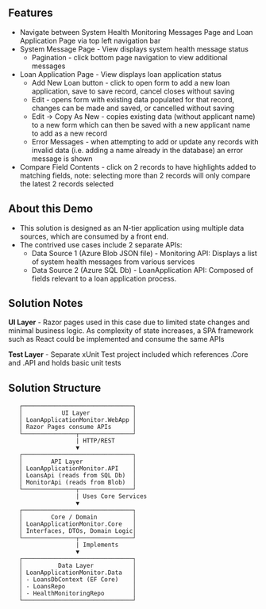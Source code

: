 ﻿## Features
* Navigate between System Health Monitoring Messages Page and Loan Application Page via top left navigation bar
* System Message Page - View displays system health message status
     * Pagination - click bottom page navigation to view additional messages
* Loan Application Page - View displays loan application status
     * Add New Loan button - click to open form to add a new loan application, save to save record, cancel closes without saving
     * Edit - opens form with existing data populated for that record, changes can be made and saved, or cancelled without saving
     * Edit -> Copy As New - copies existing data (without applicant name) to a new form which can then be saved with a new applicant name to add as a new record
     * Error Messages - when attempting to add or update any records with invalid data (i.e. adding a name already in the database) an error message is shown
* Compare Field Contents - click on 2 records to have highlights added to matching fields, 
                           note: selecting more than 2 records will only compare the latest 2 records selected

## About this Demo
* This solution is designed as an N-tier application using multiple data sources, which are consumed by a front end.
* The contrived use cases include 2 separate APIs: 
  * Data Source 1 (Azure Blob JSON file) - Monitoring API: Displays a list of system health messages from various services
  * Data Source 2 (Azure SQL Db) - LoanApplication API: Composed of fields relevant to a loan application process.

## Solution Notes
**UI Layer** - Razor pages used in this case due to limited state changes and minimal business logic. 
         As complexity of state increases, a SPA framework such as React could be implemented and consume the same APIs

**Test Layer** - Separate xUnit Test project included which references .Core and .API and holds basic unit tests

## Solution Structure
```
   ┌───────────────────────────────┐
   │           UI Layer            │
   │ LoanApplicationMonitor.WebApp │
   │ Razor Pages consume APIs      │
   └───────────────┬───────────────┘
                   | HTTP/REST
                   ▼
   ┌───────────────────────────────┐
   │        API Layer              │
   │ LoanApplicationMonitor.API    │
   │ LoansApi (reads from SQL Db)  │
   │ MonitorApi (reads from Blob)  │
   └───────────────┬───────────────┘
                   | Uses Core Services
                   ▼
   ┌───────────────────────────────┐
   │        Core / Domain          │
   │ LoanApplicationMonitor.Core   │
   │ Interfaces, DTOs, Domain Logic│
   └───────────────┬───────────────┘
                   | Implements
                   ▼
   ┌───────────────────────────────┐
   │          Data Layer           │
   │ LoanApplicationMonitor.Data   │
   │ - LoansDbContext (EF Core)    │
   │ - LoansRepo                   │
   │ - HealthMonitoringRepo        │
   └───────────────────────────────┘
   ```
